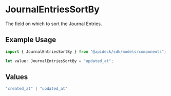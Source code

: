 # JournalEntriesSortBy

The field on which to sort the Journal Entries.

## Example Usage

```typescript
import { JournalEntriesSortBy } from "@apideck/sdk/models/components";

let value: JournalEntriesSortBy = "updated_at";
```

## Values

```typescript
"created_at" | "updated_at"
```